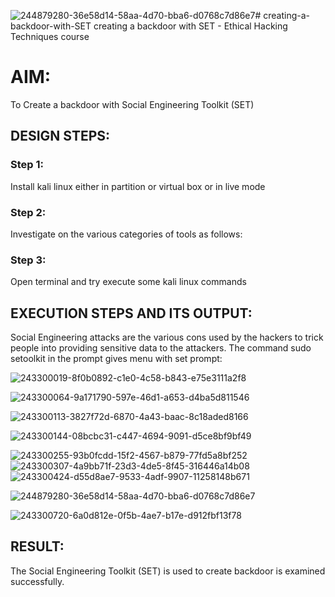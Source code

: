 ![244879280-36e58d14-58aa-4d70-bba6-d0768c7d86e7](https://github.com/KRISHNARAJ-D/creating-a-backdoor-with-SET/assets/119559695/aac40234-d92d-4fe5-b07c-c72b98058e90)# creating-a-backdoor-with-SET
creating a backdoor with SET - Ethical Hacking Techniques course

# AIM:
To Create a backdoor with Social Engineering Toolkit (SET)

## DESIGN STEPS:

### Step 1:

Install kali linux either in partition or virtual box or in live mode


### Step 2:

Investigate on the various categories of tools as follows:

### Step 3:

Open terminal and try execute some kali linux commands

## EXECUTION STEPS AND ITS OUTPUT:
Social Engineering attacks are the various cons used by the hackers to trick people into providing sensitive data to the attackers. 
The command sudo setoolkit in the prompt gives menu with set prompt:

![243300019-8f0b0892-c1e0-4c58-b843-e75e3111a2f8](https://github.com/KRISHNARAJ-D/creating-a-backdoor-with-SET/assets/119559695/42052851-da1e-42d4-92e8-3de51e85cc23)

![243300064-9a171790-597e-46d1-a653-d4ba5d811546](https://github.com/KRISHNARAJ-D/creating-a-backdoor-with-SET/assets/119559695/3c88a03d-f35f-4b35-97dc-4a24cde5d53c)

![243300113-3827f72d-6870-4a43-baac-8c18aded8166](https://github.com/KRISHNARAJ-D/creating-a-backdoor-with-SET/assets/119559695/dfa5b9d8-b0b1-4486-9c8f-f58f3edd79f8)

![243300144-08bcbc31-c447-4694-9091-d5ce8bf9bf49](https://github.com/KRISHNARAJ-D/creating-a-backdoor-with-SET/assets/119559695/23c88444-e5dd-403a-82d4-7723732837e1)

![243300255-93b0fcdd-15f2-4567-b879-77fd5a8bf252](https://github.com/KRISHNARAJ-D/creating-a-backdoor-with-SET/assets/119559695/69f495a4-1e17-425f-bc25-aceae0fef181)
![243300307-4a9bb71f-23d3-4de5-8f45-316446a14b08](https://github.com/KRISHNARAJ-D/creating-a-backdoor-with-SET/assets/119559695/1099ffff-23ef-4b03-b390-d63913944aa5)
![243300424-d55d8ae7-9533-4adf-9907-11258148b671](https://github.com/KRISHNARAJ-D/creating-a-backdoor-with-SET/assets/119559695/23f44d2d-3f33-4e4f-99f3-bc545e31c5e0)

![244879280-36e58d14-58aa-4d70-bba6-d0768c7d86e7](https://github.com/KRISHNARAJ-D/creating-a-backdoor-with-SET/assets/119559695/66946bc6-81e4-4eeb-98da-a91c9162031a)

![243300720-6a0d812e-0f5b-4ae7-b17e-d912fbf13f78](https://github.com/KRISHNARAJ-D/creating-a-backdoor-with-SET/assets/119559695/cca2730a-8ab2-48b2-93ca-cb9d3b5a689d)






## RESULT:

The Social Engineering Toolkit (SET) is used to create backdoor is  examined successfully.
